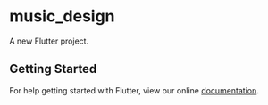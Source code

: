 # music_design

A new Flutter project.

## Getting Started

For help getting started with Flutter, view our online
[documentation](https://flutter.io/).
